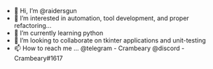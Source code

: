- 👋 Hi, I’m @raidersgun
- 👀 I’m interested in automation, tool development, and proper refactoring...
- 🌱 I’m currently learning python
- 💞️ I’m looking to collaborate on tkinter applications and unit-testing
- 📫 How to reach me ... 
  @telegram - Crambeary
  @discord - Crambeary#1617

<!---
raidersgun/raidersgun is a ✨ special ✨ repository because its `README.md` (this file) appears on your GitHub profile.
You can click the Preview link to take a look at your changes.
--->
